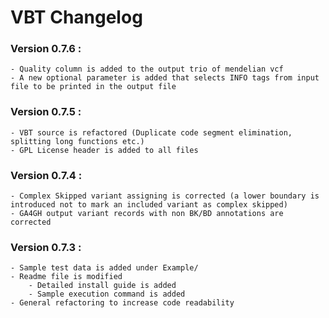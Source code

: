 # VBT Changelog

### Version 0.7.6 :

	- Quality column is added to the output trio of mendelian vcf
	- A new optional parameter is added that selects INFO tags from input file to be printed in the output file


### Version 0.7.5 :

	- VBT source is refactored (Duplicate code segment elimination, splitting long functions etc.) 
	- GPL License header is added to all files


### Version 0.7.4 :

	- Complex Skipped variant assigning is corrected (a lower boundary is introduced not to mark an included variant as complex skipped)
	- GA4GH output variant records with non BK/BD annotations are corrected


### Version 0.7.3 :
	
	- Sample test data is added under Example/
	- Readme file is modified
		- Detailed install guide is added
		- Sample execution command is added
	- General refactoring to increase code readability
